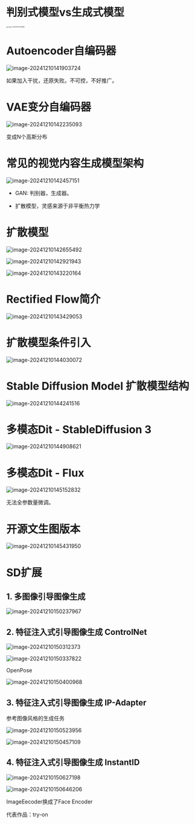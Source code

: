 # 判别式模型vs生成式模型

<img src=".asserts/image-20241210141216586.png" alt="image-20241210141216586" style="zoom:25%;" />



# Autoencoder自编码器

![image-20241210141903724](.asserts/image-20241210141903724.png)

如果加入干扰，还原失败。不可控，不好推广。



# VAE变分自编码器



![image-20241210142235093](.asserts/image-20241210142235093.png)

变成N个高斯分布



# 常见的视觉内容生成模型架构

![image-20241210142457151](.asserts/image-20241210142457151.png)

* GAN: 判别器，生成器。

* 扩散模型，灵感来源于非平衡热力学



# 扩散模型

![image-20241210142655492](.asserts/image-20241210142655492.png)

![image-20241210142921943](.asserts/image-20241210142921943.png)

![image-20241210143220164](.asserts/image-20241210143220164.png)



# Rectified Flow简介

![image-20241210143429053](.asserts/image-20241210143429053.png)



# 扩散模型条件引入

![image-20241210144030072](.asserts/image-20241210144030072.png)



# Stable Diffusion Model 扩散模型结构

![image-20241210144241516](.asserts/image-20241210144241516.png)



# 多模态Dit - StableDiffusion 3

![image-20241210144908621](.asserts/image-20241210144908621.png)

# 多模态Dit - Flux

![image-20241210145152832](.asserts/image-20241210145152832.png)

无法全参数量微调。



# 开源文生图版本

![image-20241210145431950](.asserts/image-20241210145431950.png)





# SD扩展



## 1. 多图像引导图像生成

![image-20241210150237967](.asserts/image-20241210150237967.png)



## 2. 特征注入式引导图像生成 ControlNet

![image-20241210150312373](.asserts/image-20241210150312373.png)

![image-20241210150337822](.asserts/image-20241210150337822.png)

OpenPose

![image-20241210150400968](.asserts/image-20241210150400968.png)



## 3. 特征注入式引导图像生成 IP-Adapter

参考图像风格的生成任务

![image-20241210150523956](.asserts/image-20241210150523956.png)

![image-20241210150457109](.asserts/image-20241210150457109.png)



## 4. 特征注入式引导图像生成 InstantID

![image-20241210150627198](.asserts/image-20241210150627198.png)

![image-20241210150646206](.asserts/image-20241210150646206.png)

ImageEecoder换成了Face Encoder

代表作品：try-on







